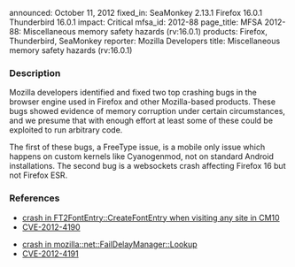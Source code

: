 announced: October 11, 2012
fixed_in: SeaMonkey 2.13.1
          Firefox 16.0.1
          Thunderbird 16.0.1
impact: Critical
mfsa_id: 2012-88
page_title: MFSA 2012-88: Miscellaneous memory safety hazards (rv:16.0.1)
products: Firefox, Thunderbird, SeaMonkey
reporter: Mozilla Developers
title: Miscellaneous memory safety hazards (rv:16.0.1)

<h3>Description</h3>

<p>Mozilla developers identified and fixed two top crashing bugs in the
browser engine used in Firefox and other Mozilla-based products. These bugs showed evidence of memory corruption under certain circumstances, and we
presume that with enough effort at least some of these could be exploited to run
arbitrary code.</p>

<p>The first of these bugs, a FreeType issue, is a mobile only issue which happens on custom kernels like Cyanogenmod, not on standard Android installations. The second bug is a websockets crash affecting Firefox 16 but not Firefox ESR.</p>


<h3>References</h3>

<ul>
  <li><a href="https://bugzilla.mozilla.org/show_bug.cgi?id=790139">
      crash in FT2FontEntry::CreateFontEntry when visiting any site in CM10</a></li>
  <li><a href="http://cve.mitre.org/cgi-bin/cvename.cgi?name=CVE-2012-4190" class="ex-ref">CVE-2012-4190</a></li>
</ul>

<ul>
  <li><a href="https://bugzilla.mozilla.org/show_bug.cgi?id=798045">
      crash in mozilla::net::FailDelayManager::Lookup</a></li>
  <li><a href="http://cve.mitre.org/cgi-bin/cvename.cgi?name=CVE-2012-4191" class="ex-ref">CVE-2012-4191</a></li>
</ul>




